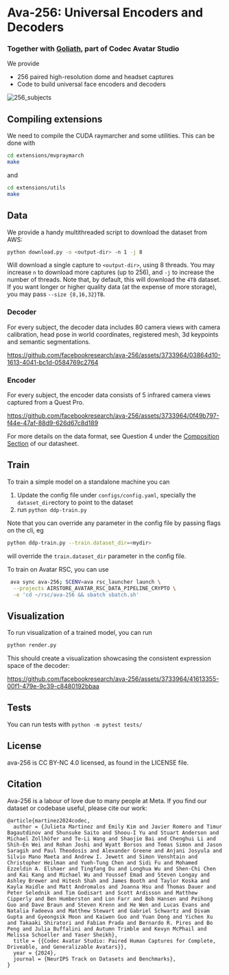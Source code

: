 # Ava-256: Universal Encoders and Decoders

### Together with [Goliath](https://github.com/facebookresearch/goliath), part of Codec Avatar Studio

We provide 
* 256 paired high-resolution dome and headset captures
* Code to build universal face encoders and decoders

![256_subjects](https://github.com/facebookresearch/ava-256/assets/3733964/622eb5af-6375-4f24-830d-a0025d7a7d23)

## Compiling extensions
We need to compile the CUDA raymarcher and some utilities. This can be done with

```bash
cd extensions/mvpraymarch
make
```
and
```bash
cd extensions/utils
make
```

## Data
We provide a handy multithreaded script to download the dataset from AWS:

```bash
python download.py -o <output-dir> -n 1 -j 8
```
Will download a single capture to `<output-dir>`, using 8 threads.
You may increase `n` to download more captures (up to 256), and `-j` to increase the number of threads.
Note that, by default, this will download the `4TB` dataset. If you want longer or higher
quality data (at the expense of more storage), you may pass `--size {8,16,32}TB`.

### Decoder

For every subject, the decoder data includes 80 camera views with camera calibration, head pose in world coordinates,
registered mesh, 3d keypoints and semantic segmentations. 

https://github.com/facebookresearch/ava-256/assets/3733964/03864d10-1613-4041-bc1d-0584769c2764

### Encoder

For every subject, the encoder data consists of 5 infrared camera views captured from a Quest Pro.

https://github.com/facebookresearch/ava-256/assets/3733964/0f49b797-f44e-47af-88d9-626d67c8d189

For more details on the data format, see Question 4 under the [Composition Section](https://github.com/facebookresearch/ava-256/blob/main/DATASHEET.md#composition) of our datasheet.

## Train
To train a simple model on a standalone machine you can
1. Update the config file under `configs/config.yaml`, specially the `dataset_dir`ectory to point to the dataset
2. run `python ddp-train.py`

Note that you can override any parameter in the config file by passing flags on the cli, eg
```bash
python ddp-train.py --train.dataset_dir=<mydir>
```
will override the `train.dataset_dir` parameter in the config file.

To train on Avatar RSC, you can use
```bash
 ava sync ava-256; SCENV=ava rsc_launcher launch \
  --projects AIRSTORE_AVATAR_RSC_DATA_PIPELINE_CRYPTO \
  -e 'cd ~/rsc/ava-256 && sbatch sbatch.sh'
```

## Visualization
To run visualization of a trained model, you can run
```bash
python render.py
```

This should create a visualization showcasing the consistent expression space of the decoder:



https://github.com/facebookresearch/ava-256/assets/3733964/41613355-00f1-479e-9c39-c8480192bbaa



## Tests
You can run tests with `python -m pytest tests/`

## License
ava-256 is CC BY-NC 4.0 licensed, as found in the LICENSE file.

## Citation

Ava-256 is a labour of love due to many people at Meta.
If you find our dataset or codebase useful, please cite our work:
```
@article{martinez2024codec,
  author = {Julieta Martinez and Emily Kim and Javier Romero and Timur Bagautdinov and Shunsuke Saito and Shoou-I Yu and Stuart Anderson and Michael Zollhöfer and Te-Li Wang and Shaojie Bai and Chenghui Li and Shih-En Wei and Rohan Joshi and Wyatt Borsos and Tomas Simon and Jason Saragih and Paul Theodosis and Alexander Greene and Anjani Josyula and Silvio Mano Maeta and Andrew I. Jewett and Simon Venshtain and Christopher Heilman and Yueh-Tung Chen and Sidi Fu and Mohamed Ezzeldin A. Elshaer and Tingfang Du and Longhua Wu and Shen-Chi Chen and Kai Kang and Michael Wu and Youssef Emad and Steven Longay and Ashley Brewer and Hitesh Shah and James Booth and Taylor Koska and Kayla Haidle and Matt Andromalos and Joanna Hsu and Thomas Dauer and Peter Selednik and Tim Godisart and Scott Ardisson and Matthew Cipperly and Ben Humberston and Lon Farr and Bob Hansen and Peihong Guo and Dave Braun and Steven Krenn and He Wen and Lucas Evans and Natalia Fadeeva and Matthew Stewart and Gabriel Schwartz and Divam Gupta and Gyeongsik Moon and Kaiwen Guo and Yuan Dong and Yichen Xu and Takaaki Shiratori and Fabian Prada and Bernardo R. Pires and Bo Peng and Julia Buffalini and Autumn Trimble and Kevyn McPhail and Melissa Schoeller and Yaser Sheikh},
  title = {{Codec Avatar Studio: Paired Human Captures for Complete, Driveable, and Generalizable Avatars}},
  year = {2024},
  journal = {NeurIPS Track on Datasets and Benchmarks},
}
```
